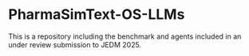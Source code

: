 # PharmaSimText-OS-LLMs
This is a repository including the benchmark and agents included in an under review submission to JEDM 2025.
